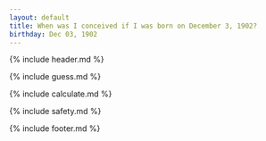 ```yaml
---
layout: default
title: When was I conceived if I was born on December 3, 1902?
birthday: Dec 03, 1902
---
```


{% include header.md %}

{% include guess.md %}

{% include calculate.md %}

{% include safety.md %}

{% include footer.md %}



